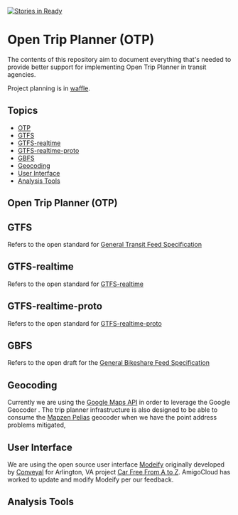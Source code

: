 [![Stories in Ready](https://badge.waffle.io/vta/OTP.svg?label=ready&title=Ready)](http://waffle.io/vta/OTP)

# Open Trip Planner (OTP)
The contents of this repository aim to document everything that's needed to provide better support for implementing Open Trip Planner in transit agencies.

Project planning is in [waffle](https://waffle.io/vta/OTP).

## Topics
 * [OTP](#otp)
 * [GTFS](#gtfs)
 * [GTFS-realtime](#gtfsrt)
 * [GTFS-realtime-proto](#gtfsrt-proto)
 * [GBFS](#gbfs)
 * [Geocoding](#geocoding)
 * [User Interface](#UI)
 * [Analysis Tools](#analysis)

## <a name="otp"></a>Open Trip Planner (OTP)

## <a name="gtfs"></a>GTFS
Refers to the open standard for [General Transit Feed Specification](https://developers.google.com/transit/gtfs/)


## <a name="gtfsrt"></a>GTFS-realtime
Refers to the open standard for [GTFS-realtime](https://developers.google.com/transit/gtfs-realtime/)

## <a name="gtfsrt-proto"></a>GTFS-realtime-proto
Refers to the open standard for [GTFS-realtime-proto](https://developers.google.com/transit/gtfs-realtime/gtfs-realtime-proto)

## <a name="gbfs"></a>GBFS
Refers to the open draft for the [General Bikeshare Feed Specification](https://github.com/NABSA/gbfs)


## <a name="geocoding"></a>Geocoding

Currently we are using the [Google Maps API](https://developers.google.com/maps/premium/) in order to leverage the Google Geocoder .
The trip planner infrastructure is also designed to be able to consume the [Mapzen Pelias](https://github.com/pelias/pelias) geocoder when we have the point address problems mitigated, 

## <a name="user interface"></a>User Interface

We are using the open source user interface [Modeify](https://github.com/amigocloud/modeify) originally developed by [Conveyal](http://conveyal.com/) for Arlington, VA project [Car Free From A to Z](http://www.carfreeatoz.com/).  AmigoCloud has worked to update and modify Modeify per our feedback.

## <a name="analysis"></a>Analysis Tools
